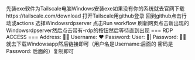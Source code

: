 先装exe软件为Tailscale电脑Windows安装exe如果没有你的系统就去官网下载https://tailscale.com/download
打开Tailscale用github登录
回到github点击行动或actions
选择Windowsrdpserver
点击Run workflow
刷新网页点击新出现的Windowsrdpserver然后点击带有-rdp的按钮然后等待直到出现
=== RDP ACCESS ===
Address: 💝💝
Username: ❤
Password: User: 💓| Password: 💜💜
就去下载Windowsapp然后链接即可（用户名是Username:后面的    密码是Password: 后面的）复制即可
